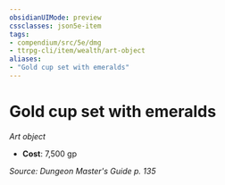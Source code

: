 ```yaml
---
obsidianUIMode: preview
cssclasses: json5e-item
tags:
- compendium/src/5e/dmg
- ttrpg-cli/item/wealth/art-object
aliases: 
- "Gold cup set with emeralds"
---
```

# Gold cup set with emeralds
*Art object*  

- **Cost**: 7,500 gp

*Source: Dungeon Master's Guide p. 135*